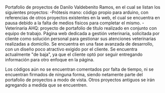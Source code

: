 Portafolio de proyectos de Danilo Valdebenito Ramos, en el cual se listan los siguientes proyectos:
-Prótesis mano: código propio para arduino, con referencias de otros proyectos existentes en la web, el cual se encuentra en pausa debido a la falta de medios fisicos para completar el mismo.
-Veterinaria AHQ: proyecto de portafolio de título realizado en conjunto con equipo de trabajo. Página web dedicada a gestión veterinaria, solicitada por cliente como solución personal para gestionar sus atenciones veterinarias realizadas a domicilio. Se encuentra en una fase avanzada de desarrollo, con un diseño poco atractivo exigido por el cliente. Se encuentra actualmente "de baja", ya que el cliente optó por seguir entregando información para otro enfoque en la página.


Los códigos aún no se encuentran comentados por falta de tiempo, ni se encuentran firmados de ninguna forma, siendo netamente parte del portafolio de proyectos a modo de vista.
Otros proyectos antiguos se irán agregando a medida que se encuentren.
